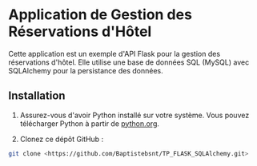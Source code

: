 # Application de Gestion des Réservations d'Hôtel

Cette application est un exemple d'API Flask pour la gestion des réservations d'hôtel. Elle utilise une base de données SQL (MySQL) avec SQLAlchemy pour la persistance des données.

## Installation

1. Assurez-vous d'avoir Python installé sur votre système. Vous pouvez télécharger Python à partir de [python.org](https://www.python.org/).

2. Clonez ce dépôt GitHub :

```bash
git clone <https://github.com/Baptistebsnt/TP_FLASK_SQLAlchemy.git>
```
